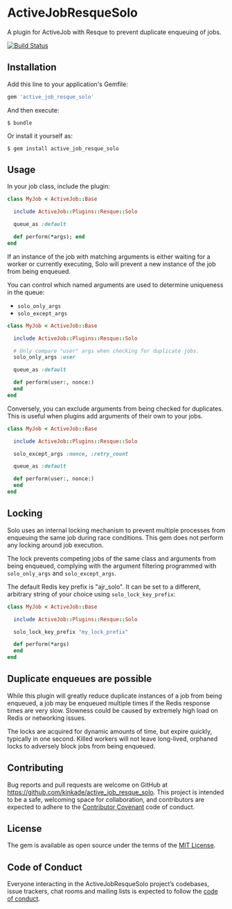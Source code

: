 # ActiveJobResqueSolo

A plugin for ActiveJob with Resque to prevent duplicate enqueuing of jobs.

[![Build Status](https://travis-ci.org/kinkade/active_job_resque_solo.svg?branch=master)](https://travis-ci.org/kinkade/active_job_resque_solo)

## Installation

Add this line to your application's Gemfile:

```ruby
gem 'active_job_resque_solo'
```

And then execute:

    $ bundle

Or install it yourself as:

    $ gem install active_job_resque_solo

## Usage

In your job class, include the plugin:

```ruby
class MyJob < ActiveJob::Base

  include ActiveJob::Plugins::Resque::Solo

  queue_as :default

  def perform(*args); end
end
```

If an instance of the job with matching arguments is either waiting for a worker or currently executing,
Solo will prevent a new instance of the job from being enqueued.

You can control which named arguments are used to determine uniqueness in the queue:

* `solo_only_args`
* `solo_except_args`

```ruby
class MyJob < ActiveJob::Base

  include ActiveJob::Plugins::Resque::Solo

  # Only compare "user" args when checking for duplicate jobs.
  solo_only_args :user

  queue_as :default

  def perform(user:, nonce:)
  end
end
```

Conversely, you can exclude arguments from being checked for duplicates.  This
is useful when plugins add arguments of their own to your jobs.

```ruby
class MyJob < ActiveJob::Base

  include ActiveJob::Plugins::Resque::Solo

  solo_except_args :nonce, :retry_count

  queue_as :default

  def perform(user:, nonce:)
  end
end
```
## Locking

Solo uses an internal locking mechanism to prevent multiple processes from
enqueuing the same job during race conditions.  This gem does not perform any
locking around job execution.

The lock prevents competing jobs of the same class and arguments from being
enqueued, complying with the argument filtering programmed with `solo_only_args`
and `solo_except_args`.

The default Redis key prefix is "ajr_solo".  It can be set to a different,
arbitrary string of your choice using `solo_lock_key_prefix`:

```ruby
class MyJob < ActiveJob::Base

  include ActiveJob::Plugins::Resque::Solo

  solo_lock_key_prefix "my_lock_prefix"

  def perform(*args)
  end
end
```

## Duplicate enqueues are possible

While this plugin will greatly reduce duplicate instances of a job from being
enqueued, a job may be enqueued multiple times if the Redis response times are
very slow. Slowness could be caused by extremely high load on Redis or networking
issues.

The locks are acquired for dynamic amounts of time, but expire quickly, typically
in one second. Killed workers will not leave long-lived, orphaned locks to
adversely block jobs from being enqueued.

## Contributing

Bug reports and pull requests are welcome on GitHub at https://github.com/kinkade/active_job_resque_solo. This project is intended to be a safe, welcoming space for collaboration, and contributors are expected to adhere to the [Contributor Covenant](http://contributor-covenant.org) code of conduct.

## License

The gem is available as open source under the terms of the [MIT License](http://opensource.org/licenses/MIT).

## Code of Conduct

Everyone interacting in the ActiveJobResqueSolo project’s codebases, issue trackers, chat rooms and mailing lists is expected to follow the [code of conduct](https://github.com/kinkade/active_job_resque_solo/blob/master/CODE_OF_CONDUCT.md).

